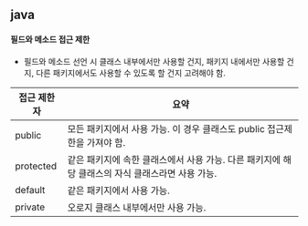 ## java
#### 필드와 메소드 접근 제한
- 필드와 메소드 선언 시 클래스 내부에서만 사용할 건지, 패키지 내에서만 사용할 건지, 다른 패키지에서도 사용할 수 있도록 할 건지 고려해야 함.

|접근 제한자|요약|
|---|---|
|public|모든 패키지에서 사용 가능. 이 경우 클래스도 public 접근제한을 가져야 함.|
|protected|같은 패키지에 속한 클래스에서 사용 가능. 다른 패키지에 해당 클래스의 자식 클래스라면 사용 가능.|
|default|같은 패키지에서 사용 가능.|
|private|오로지 클래스 내부에서만 사용 가능.|
